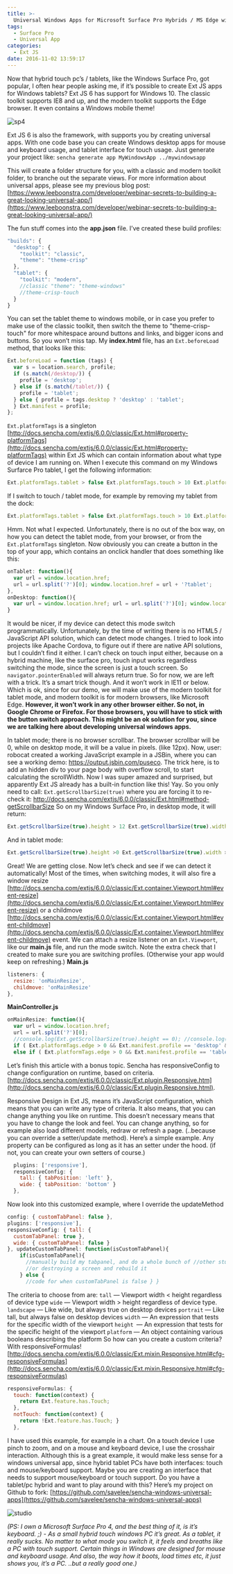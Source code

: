 ```yaml
---
title: >-
  Universal Windows Apps for Microsoft Surface Pro Hybrids / MS Edge with Ext JS 6
tags:
  - Surface Pro
  - Universal App
categories:
  - Ext JS
date: 2016-11-02 13:59:17
---
```


Now that hybrid touch pc’s / tablets, like the Windows Surface Pro, got popular, I often hear people asking me, if it’s possible to create Ext JS apps for Windows tablets? Ext JS 6 has support for Windows 10. The classic toolkit supports IE8 and up, and the modern toolkit supports the Edge browser. It even contains a Windows mobile theme!

<!--more-->

![sp4](/images/sp4-500x326.png)

Ext JS 6 is also the framework, with supports you by creating universal apps. With one code base you can create Windows desktop apps for mouse and keyboard usage, and tablet interface for touch usage. Just generate your project like: `sencha generate app MyWindowsApp ../mywindowsapp` 

This will create a folder structure for you, with a classic and modern toolkit folder, to branche out the separate views. For more information about universal apps, please see my previous blog post: [https://www.leeboonstra.com/developer/webinar-secrets-to-building-a-great-looking-universal-app/](https://www.leeboonstra.com/developer/webinar-secrets-to-building-a-great-looking-universal-app/)

The fun stuff comes into the **app.json** file. I’ve created these build profiles:

``` JavaScript
"builds": { 
  "desktop": { 
    "toolkit": "classic", 
    "theme": "theme-crisp" 
  }, 
  "tablet": { 
    "toolkit": "modern", 
    //classic "theme": "theme-windows" 
    //theme-crisp-touch 
  } 
}
```

You can set the tablet theme to windows mobile, or in case you prefer to make use of the classic toolkit, then switch the theme to "theme-crisp-touch" for more whitespace around buttons and links, and bigger icons and buttons. So you won’t miss tap. My **index.html** file, has an `Ext.beforeLoad` method, that looks like this: 

``` JavaScript
Ext.beforeLoad = function (tags) { 
  var s = location.search, profile; 
  if (s.match(/desktop/)) { 
    profile = 'desktop'; 
  } else if (s.match(/tablet/)) { 
    profile = 'tablet'; 
  } else { profile = tags.desktop ? 'desktop' : 'tablet'; 
  } Ext.manifest = profile; 
};
```

`Ext.platformTags` is a singleton [http://docs.sencha.com/extjs/6.0.0/classic/Ext.html#property-platformTags](http://docs.sencha.com/extjs/6.0.0/classic/Ext.html#property-platformTags) within Ext JS which can contain information about what type of device I am running on. When I execute this command on my Windows Surfarce Pro tablet, I get the following information: 

``` JavaScript
Ext.platformTags.tablet > false Ext.platformTags.touch > 10 Ext.platformTags.edge > 15 
```

  
If I switch to touch / tablet mode, for example by removing my tablet from the dock: 

``` JavaScript
Ext.platformTags.tablet > false Ext.platformTags.touch > 10 Ext.platformTags.edge > 15 
```

Hmm. Not what I expected. Unfortunately, there is no out of the box way, on how you can detect the tablet mode, from your browser, or from the `Ext.platformTags` singleton. Now obviously you can create a button in the top of your app, which contains an onclick handler that does something like this: 

``` JavaScript
onTablet: function(){ 
  var url = window.location.href; 
  url = url.split('?')[0]; window.location.href = url + '?tablet'; 
}, 
onDesktop: function(){ 
  var url = window.location.href; url = url.split('?')[0]; window.location.href = url + '?desktop';
}
```

It would be nicer, if my device can detect this mode switch programmatically. Unfortunately, by the time of writing there is no HTML5 / JavaScript API solution, which can detect mode changes. I tried to look into projects like Apache Cordova, to figure out if there are native API solutions, but I couldn’t find it either. I can’t check on touch input either, because on a hybrid machine, like the surface pro, touch input works regardless switching the mode, since the screen is just a touch screen. So `navigator.pointerEnabled` will always return true. So for now, we are left with a trick. It’s a smart trick though. And it won’t work in IE11 or below. Which is ok, since for our demo, we will make use of the modern toolkit for tablet mode, and modern toolkit is for modern browsers, like Microsoft Edge. **However, it won’t work in any other browser either. So not, in Google Chrome or Firefox. For those browsers, you will have to stick with the button switch approach. This might be an ok solution for you, since we are talking here about developing universal windows apps.** 

In tablet mode; there is no browser scrollbar. The browser scrollbar will be 0, while on desktop mode, it will be a value in pixels. (like 12px). Now, user: robocat created a working JavaScript example in a JSBin, where you can see a working demo: https://output.jsbin.com/puseco. The trick here, is to add an hidden div to your page body with overflow scroll, to start calculating the scrollWidth. Now I was super amazed and surprised, but apparently Ext JS already has a built-in function like this! Yay. So you only need to call: `Ext.getScrollbarSize(true)` where you are forcing it to re-check it: http://docs.sencha.com/extjs/6.0.0/classic/Ext.html#method-getScrollbarSize So on my Windows Surface Pro, in desktop mode, it will return: 

``` JavaScript
Ext.getScrollbarSize(true).height > 12 Ext.getScrollbarSize(true).width > 12 
```

And in tablet mode: 

``` JavaScript
Ext.getScrollbarSize(true).height >0 Ext.getScrollbarSize(true).width >0 
```

Great! We are getting close. Now let’s check and see if we can detect it automatically! Most of the times, when switching modes, it will also fire a window resize [http://docs.sencha.com/extjs/6.0.0/classic/Ext.container.Viewport.html#event-resize](http://docs.sencha.com/extjs/6.0.0/classic/Ext.container.Viewport.html#event-resize) or a childmove [http://docs.sencha.com/extjs/6.0.0/classic/Ext.container.Viewport.html#event-childmove](http://docs.sencha.com/extjs/6.0.0/classic/Ext.container.Viewport.html#event-childmove) event. We can attach a resize listener on an `Ext.Viewport`, like our **main.js** file, and run the mode switch. Note the extra check that I created to make sure you are switching profiles. (Otherwise your app would keep on refreshing.) **Main.js** 

``` JavaScript
listeners: { 
  resize: 'onMainResize', 
  childmove: 'onMainResize' 
}, 
```

**MainController.js** 

``` JavaScript
onMainResize: function(){ 
  var url = window.location.href; 
  url = url.split('?')[0]; 
  //console.log(Ext.getScrollbarSize(true).height == 0); //console.log(Ext.manifest.profile); 
  if ( Ext.platformTags.edge > 0 && Ext.manifest.profile == 'desktop' && Ext.getScrollbarSize(true).width == 0 && Ext.getScrollbarSize(true).height == 0 ) {    window.location.href = url + '?tablet'; } 
  else if ( Ext.platformTags.edge > 0 && Ext.manifest.profile == 'tablet' && Ext.getScrollbarSize(true).width != 0 && Ext.getScrollbarSize(true).height != 0 ) {      window.location.href = url + '?desktop'; } },
  ```

  Let’s finish this article with a bonus topic. Sencha has responsiveConfig to change configuration on runtime, based on criteria. [http://docs.sencha.com/extjs/6.0.0/classic/Ext.plugin.Responsive.htm](http://docs.sencha.com/extjs/6.0.0/classic/Ext.plugin.Responsive.html). 
  
  Responsive Design in Ext JS, means it’s JavaScript configuration, which means that you can write any type of criteria. It also means, that you can change anything you like on runtime. This doesn’t necessary means that you have to change the look and feel. You can change anything, so for example also load different models, redraw or refresh a page. (..because you can override a setter/update method). Here’s a simple example. Any property can be configured as long as it has an setter under the hood. (if not, you can create your own setters of course.) 
  
``` JavaScript
  plugins: ['responsive'],
  responsiveConfig: { 
    tall: { tabPosition: 'left' }, 
    wide: { tabPosition: 'bottom' } 
  },
```

Now look into this customized example, where I override the updateMethod 
  
``` JavaScript 
config: { customTabPanel: false }, 
plugins: ['responsive'], 
responsiveConfig: { tall: { 
  customTabPanel: true }, 
  wide: { customTabPanel: false } 
}, updateCustomTabPanel: function(isCustomTabPanel){ 
    if(isCustomTabPanel){ 
      //manually build my tabpanel, and do a whole bunch of //other stuff, like creating models or something 
      //or destroying a screen and rebuild it 
    } else { 
      //code for when customTabPanel is false } } 
```

The criteria to choose from are: `tall` — Viewport width < height regardless of device type `wide` — Viewport width > height regardless of device type. `landscape` — Like wide, but always true on desktop devices `portrait` — Like tall, but always false on desktop devices `width` — An expression that tests for the specific width of the viewport `height `— An expression that tests for the specific height of the viewport `platform` — An object containing various booleans describing the platform So how can you create a custom criteria? With responsiveFormulas! [http://docs.sencha.com/extjs/6.0.0/classic/Ext.mixin.Responsive.html#cfg-responsiveFormulas](http://docs.sencha.com/extjs/6.0.0/classic/Ext.mixin.Responsive.html#cfg-responsiveFormulas) 

``` JavaScript
responsiveFormulas: { 
  touch: function(context) { 
    return Ext.feature.has.Touch; 
  }, 
  notTouch: function(context) { 
    return !Ext.feature.has.Touch; } 
  }, 
```

I have used this example, for example in a chart. On a touch device I use pinch to zoom, and on a mouse and keyboard device, I use the crosshair interaction. Although this is a great example, it would make less sense for a windows universal app, since hybrid tablet PCs have both interfaces: touch and mouse/keyboard support. Maybe you are creating an interface that needs to support mouse/keyboard or touch support. Do you have a tablet/pc hybrid and want to play around with this? Here’s my project on Github to fork: [https://github.com/savelee/sencha-windows-universal-apps](https://github.com/savelee/sencha-windows-universal-apps) 

![studio](/images/studio-500x281.jpg) 

*(PS: I own a Microsoft Surface Pro 4, and the best thing of it, is it’s keyboard. ;) - As a small hybrid touch windows PC it’s great. As a tablet, it really sucks. No matter to what mode you switch it, it feels and breaths like a PC with touch support. Certain things in Windows are designed for mouse and keyboard usage. And also, the way how it boots, load times etc, it just shows you, it’s a PC. ..but a really good one.)*
